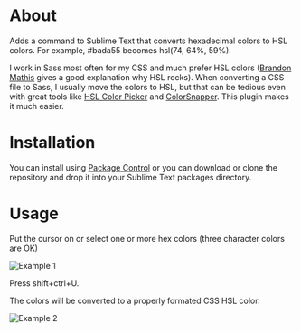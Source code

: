 # About
Adds a command to Sublime Text that converts hexadecimal colors to HSL colors. For example, #bada55 becomes hsl(74, 64%, 59%).

I work in Sass most often for my CSS and much prefer HSL colors ([Brandon Mathis](http://brandonmathis.com/blog/2011/03/02/hslpicker.com-released/) gives a good explanation why HSL rocks). When converting a CSS file to Sass, I usually move the colors to HSL, but that can be tedious even with great tools like [HSL Color Picker](http://hslpicker.com/) and [ColorSnapper](http://colorsnapper.com/). This plugin makes it much easier.

# Installation
You can install using [Package Control](http://wbond.net/sublime_packages/package_control) or you can download or clone the repository and drop it into your Sublime Text packages directory.

# Usage
Put the cursor on or select one or more hex colors (three character colors are OK)

![Example 1](https://github.com/atadams/Hex-to-HSL-Color/raw/master/ex1.png)

Press shift+ctrl+U.

The colors will be converted to a properly formated CSS HSL color.

![Example 2](https://github.com/atadams/Hex-to-HSL-Color/raw/master/ex2.png)
